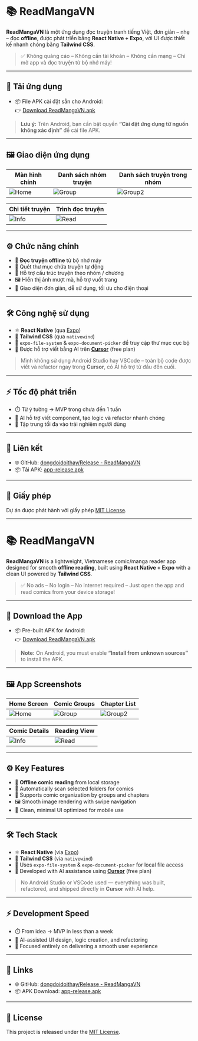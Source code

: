 # 📚 ReadMangaVN

**ReadMangaVN** là một ứng dụng đọc truyện tranh tiếng Việt, đơn giản – nhẹ – đọc **offline**, được phát triển bằng **React Native + Expo**, với UI được thiết kế nhanh chóng bằng **Tailwind CSS**.

> ✅ Không quảng cáo – Không cần tài khoản – Không cần mạng – Chỉ mở app và đọc truyện từ bộ nhớ máy!

---

## 📱 Tải ứng dụng

- 📦 File APK cài đặt sẵn cho Android:  
👉 [Download ReadMangaVN.apk](https://github.com/dongdoidoithay/Release/raw/main/ReadMangaVN/app-release.apk)

> **Lưu ý:** Trên Android, bạn cần bật quyền **“Cài đặt ứng dụng từ nguồn không xác định”** để cài file APK.

---

## 🖼️ Giao diện ứng dụng

| Màn hình chính | Danh sách nhóm truyện | Danh sách truyện trong nhóm |
|----------------|------------------------|------------------------------|
| ![Home](Image/home.jpg) | ![Group](Image/group.jpg) | ![Group2](Image/group2.jpg) |

| Chi tiết truyện | Trình đọc truyện |
|------------------|------------------|
| ![Info](Image/info.jpg) | ![Read](Image/read.jpg) |

---

## ⚙️ Chức năng chính

- 📂 **Đọc truyện offline** từ bộ nhớ máy
- 📁 Quét thư mục chứa truyện tự động
- 🧾 Hỗ trợ cấu trúc truyện theo nhóm / chương
- 🖼️ Hiển thị ảnh mượt mà, hỗ trợ vuốt trang
- 🌙 Giao diện đơn giản, dễ sử dụng, tối ưu cho điện thoại

---

## 🛠️ Công nghệ sử dụng

- ⚛️ **React Native** (qua [Expo](https://expo.dev/))
- 💨 **Tailwind CSS** (qua `nativewind`)
- 📁 `expo-file-system` & `expo-document-picker` để truy cập thư mục cục bộ
- 🤖 Được hỗ trợ viết bằng AI trên **[Cursor](https://www.cursor.so/)** (free plan)

> Mình không sử dụng Android Studio hay VSCode – toàn bộ code được viết và refactor ngay trong **Cursor**, có AI hỗ trợ từ đầu đến cuối.

---

## ⚡ Tốc độ phát triển

- ⏱️ Từ ý tưởng → MVP trong chưa đến 1 tuần
- 🧠 AI hỗ trợ viết component, tạo logic và refactor nhanh chóng
- 🎯 Tập trung tối đa vào trải nghiệm người dùng

---

## 📎 Liên kết

- 🌐 GitHub: [dongdoidoithay/Release - ReadMangaVN](https://github.com/dongdoidoithay/Release/tree/main/ReadMangaVN)
- 📦 Tải APK: [app-release.apk](https://github.com/dongdoidoithay/Release/raw/main/ReadMangaVN/app-release.apk)

---

## 🔖 Giấy phép

Dự án được phát hành với giấy phép [MIT License](LICENSE).

----
# 📚 ReadMangaVN

**ReadMangaVN** is a lightweight, Vietnamese comic/manga reader app designed for smooth **offline reading**, built using **React Native + Expo** with a clean UI powered by **Tailwind CSS**.

> ✅ No ads – No login – No internet required – Just open the app and read comics from your device storage!

---

## 📱 Download the App

- 📦 Pre-built APK for Android:  
👉 [Download ReadMangaVN.apk](https://github.com/dongdoidoithay/Release/raw/main/ReadMangaVN/app-release.apk)

> **Note:** On Android, you must enable **“Install from unknown sources”** to install the APK.

---

## 🖼️ App Screenshots

| Home Screen | Comic Groups | Chapter List |
|-------------|---------------|---------------|
| ![Home](Image/home.jpg) | ![Group](Image/group.jpg) | ![Group2](Image/group2.jpg) |

| Comic Details | Reading View |
|----------------|----------------|
| ![Info](Image/info.jpg) | ![Read](Image/read.jpg) |

---

## ⚙️ Key Features

- 📂 **Offline comic reading** from local storage
- 📁 Automatically scan selected folders for comics
- 📑 Supports comic organization by groups and chapters
- 🖼️ Smooth image rendering with swipe navigation
- 🌙 Clean, minimal UI optimized for mobile use

---

## 🛠️ Tech Stack

- ⚛️ **React Native** (via [Expo](https://expo.dev/))
- 💨 **Tailwind CSS** (via `nativewind`)
- 📁 Uses `expo-file-system` & `expo-document-picker` for local file access
- 🤖 Developed with AI assistance using **[Cursor](https://www.cursor.so/)** (free plan)

> No Android Studio or VSCode used — everything was built, refactored, and shipped directly in **Cursor** with AI help.

---

## ⚡ Development Speed

- ⏱️ From idea → MVP in less than a week
- 🧠 AI-assisted UI design, logic creation, and refactoring
- 🎯 Focused entirely on delivering a smooth user experience

---

## 📎 Links

- 🌐 GitHub: [dongdoidoithay/Release - ReadMangaVN](https://github.com/dongdoidoithay/Release/tree/main/ReadMangaVN)
- 📦 APK Download: [app-release.apk](https://github.com/dongdoidoithay/Release/raw/main/ReadMangaVN/app-release.apk)

---

## 🔖 License

This project is released under the [MIT License](LICENSE).


